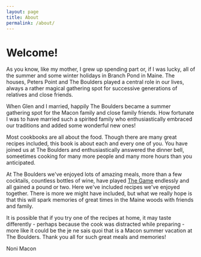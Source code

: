 ```yaml
---
layout: page
title: About
permalink: /about/
---
```


Welcome!
========

As you know, like my mother, I grew up spending part or, if I was lucky, all of the summer and some winter holidays in Branch Pond in Maine. The houses, Peters Point and The Boulders played a central role in our lives, always a rather magical gathering spot for successive generations of relatives and close friends.

When Glen and I married, happily The Boulders became a summer gathering spot for the Macon family and close family friends. How fortunate I was to have married such a spirited family who enthusiastically embraced our traditions and added some wonderful new ones!

Most cookbooks are all about the food. Though there are many great recipes included, this book is about each and every one of you. You have joined us at The Boulders and enthusiastically answered the dinner bell, someetimes cooking for many more people and many more hours than you anticipated.

At The Boulders we've enjoyed lots of amazing meals, more than a few cocktails, countless bottles of wine, have played [The Game](/game) endlessly and all gained a pound or two. Here we've included recipes we've enjoyed together. There is more we might have included, but what we really hope is that this will spark memories of great times in the Maine woods with friends and family.

It is possible that if you try one of the recipes at home, it may taste differently - perhaps because the cook was distracted while preparing - more like it could be the je ne sais quoi that is a Macon summer vacation at The Boulders. Thank you all for such great meals and memories!

Noni Macon

